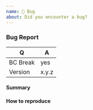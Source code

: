 ```yaml
---
name: 🐛 Bug
about: Did you encounter a bug?
---
```


### Bug Report

<!-- Fill in the relevant information below to help triage your issue. -->

|    Q        |   A
|------------ | ------
| BC Break    | yes
| Version     | x.y.z

#### Summary

<!-- Provide a summary desciribing the problem you are experiencing. -->

#### How to reproduce

<!--
Provide steps to reproduce the issue.
If possible, also add a code snippet.
-->
